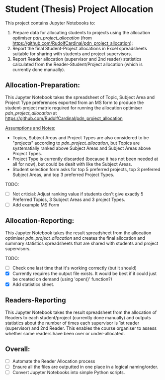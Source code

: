 # Student (Thesis) Project Allocation
This project contains Jupyter Notebooks to:
1. Prepare data for allocating students to projects using the allocation optimiser *pdn_project_allocation* (from https://github.com/RudolfCardinal/pdn_project_allocation);
2. Report the final Student-Project allocations in Excel spreadsheets suitable for sharing with students and project supervisors.
3. Report Reader allocation (supervisor and 2nd reader) statistics calculated from the Reader-Student/Project allocation (which is currently done manually).

## Allocation-Preparation:
This Jupyter Notebook takes the spreadsheet of Topic, Subject Area and Project Type preferences exported from an MS form to produce the student-project matrix required for running the allocation optimiser *pdn_project_allocation* at https://github.com/RudolfCardinal/pdn_project_allocation

<ins>Assumptions and Notes:</ins>
- Topics, Subject Areas and Project Types are also considered to be "projects" according to *pdn_project_allocation*, but Topics are systematially ranked above Subject Areas and Subject Areas above Project Types.
- Project Type is currently discarded (because it has not been needed at all for now), but could be dealt with like the Subject Areas.
- Student selection form asks for top 5 preferred projects, top 3 preferred Subject Areas, and top 3 preferred Project Types.

TODO:
- [ ] Not crticial: Adjust ranking value if students don't give exactly 5 Preferred Topics, 3 Subject Areas and 3 project Types.
- [ ] Add example MS Form 

## Allocation-Reporting:

This Jupyter Notebook takes the result spreadsheet from the allocation optimiser *pdn_project_allocation* and creates the final allocation and summary statistics spreadsheets that are shared with students and project supervisors.

TODO:
- [ ] Check one last time that it's working correctly (but it should)
- [X] Currently requires the output file exists. It would be best if it could just be created on demand (using 'open()' function?)
- [X] Add statistics sheet.

## Readers-Reporting

This Jupyter Notebook takes the result spreadsheet from the allocation of Readers to each student/project (currently done manually) and outputs statistics about the number of times each supervisor is 1st reader (supervisor) and 2nd Reader. This enables the course organiser to assess whether some readers have been over or under-allocated.

## Overall:

- [ ] Automate the Reader Allocation process
- [ ] Ensure all the files are outputted in one place in a logical naming/order.
- [ ] Convert Jupyter Notebooks into simple Python scripts.

